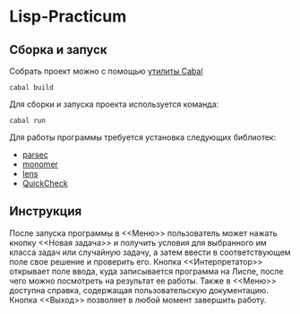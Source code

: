 # Lisp-Practicum

## Сборка и запуск
Собрать проект можно с помощью [утилиты Cabal](https://www.haskell.org/cabal/)
```
cabal build
```
Для сборки и запуска проекта используется команда:
```
cabal run
```

Для работы программы требуется установка следующих библиотек:
* [parsec](https://hackage.haskell.org/package/parsec)
* [monomer](https://hackage.haskell.org/package/monomer)
* [lens](https://hackage.haskell.org/package/lens)
* [QuickCheck](https://hackage.haskell.org/package/QuickCheck)


## Инструкция
После запуска программы в <<Меню>> пользователь может нажать кнопку <<Новая задача>> и получить условия для выбранного им класса задач или случайную задачу, а затем ввести в соответствующем поле свое решение и проверить его. Кнопка <<Интерпретатор>> открывает поле ввода, куда записывается программа на Лиспе, после чего можно посмотреть на результат ее работы. Также в <<Меню>> доступна справка, содержащая пользовательскую документацию. Кнопка <<Выход>> позволяет в любой момент завершить работу.